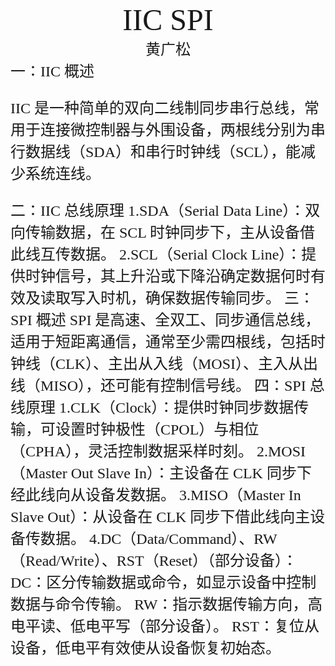 #
<center><font face ="楷体" size=300>IIC        SPI</font></center>

<center><font  face="楷体" size=5>黄广松</font></center>
<font face="楷体" size=5>一：IIC 概述

IIC 是一种简单的双向二线制同步串行总线，常用于连接微控制器与外围设备，两根线分别为串行数据线（SDA）和串行时钟线（SCL），能减少系统连线。

<font face="楷体" size=5>二：IIC 总线原理
1.SDA（Serial Data Line）：双向传输数据，在 SCL 时钟同步下，主从设备借此线互传数据。
2.SCL（Serial Clock Line）：提供时钟信号，其上升沿或下降沿确定数据何时有效及读取写入时机，确保数据传输同步。
<font face="楷体" size=5>三：SPI 概述
 SPI 是高速、全双工、同步通信总线，适用于短距离通信，通常至少需四根线，包括时钟线（CLK）、主出从入线（MOSI）、主入从出线（MISO），还可能有控制信号线。
<font face="楷体" size=5>四：SPI 总线原理
1.CLK（Clock）：提供时钟同步数据传输，可设置时钟极性（CPOL）与相位（CPHA），灵活控制数据采样时刻。
2.MOSI（Master Out Slave In）：主设备在 CLK 同步下经此线向从设备发数据。
3.MISO（Master In Slave Out）：从设备在 CLK 同步下借此线向主设备传数据。
4.DC（Data/Command）、RW（Read/Write）、RST（Reset）（部分设备）：
  DC：区分传输数据或命令，如显示设备中控制数据与命令传输。
  RW：指示数据传输方向，高电平读、低电平写（部分设备）。
RST：复位从设备，低电平有效使从设备恢复初始态。




















